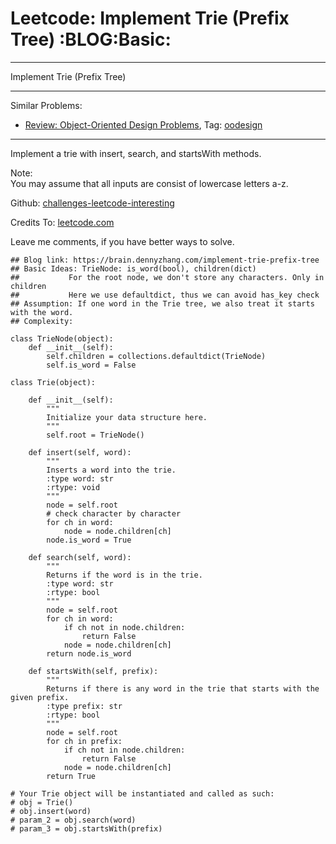 # Leetcode: Implement Trie (Prefix Tree)     :BLOG:Basic:


---

Implement Trie (Prefix Tree)  

---

Similar Problems:  
-   [Review: Object-Oriented Design Problems](https://brain.dennyzhang.com/review-oodesign), Tag: [oodesign](https://brain.dennyzhang.com/tag/oodesign)

---

Implement a trie with insert, search, and startsWith methods.  

Note:  
You may assume that all inputs are consist of lowercase letters a-z.  

Github: [challenges-leetcode-interesting](https://github.com/DennyZhang/challenges-leetcode-interesting/tree/master/implement-trie-prefix-tree)  

Credits To: [leetcode.com](https://leetcode.com/problems/implement-trie-prefix-tree/description/)  

Leave me comments, if you have better ways to solve.  

    ## Blog link: https://brain.dennyzhang.com/implement-trie-prefix-tree
    ## Basic Ideas: TrieNode: is_word(bool), children(dict)
    ##           For the root node, we don't store any characters. Only in children
    ##           Here we use defaultdict, thus we can avoid has_key check  
    ## Assumption: If one word in the Trie tree, we also treat it starts with the word.
    ## Complexity:
    
    class TrieNode(object):
        def __init__(self):
            self.children = collections.defaultdict(TrieNode)
            self.is_word = False
    
    class Trie(object):
    
        def __init__(self):
            """
            Initialize your data structure here.
            """
            self.root = TrieNode()
    
        def insert(self, word):
            """
            Inserts a word into the trie.
            :type word: str
            :rtype: void
            """
            node = self.root
            # check character by character
            for ch in word:
                node = node.children[ch]
            node.is_word = True
    
        def search(self, word):
            """
            Returns if the word is in the trie.
            :type word: str
            :rtype: bool
            """
            node = self.root
            for ch in word:
                if ch not in node.children:
                    return False
                node = node.children[ch]
            return node.is_word
    
        def startsWith(self, prefix):
            """
            Returns if there is any word in the trie that starts with the given prefix.
            :type prefix: str
            :rtype: bool
            """
            node = self.root
            for ch in prefix:
                if ch not in node.children:
                    return False
                node = node.children[ch]
            return True
    
    # Your Trie object will be instantiated and called as such:
    # obj = Trie()
    # obj.insert(word)
    # param_2 = obj.search(word)
    # param_3 = obj.startsWith(prefix)